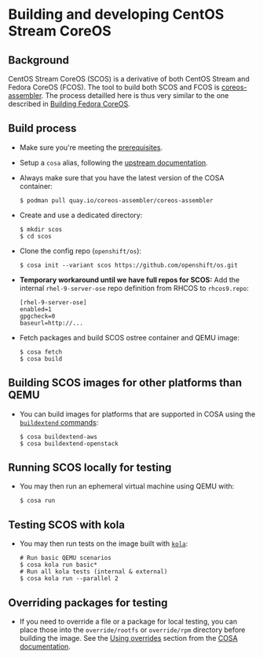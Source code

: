 # Building and developing CentOS Stream CoreOS

## Background

CentOS Stream CoreOS (SCOS) is a derivative of both CentOS Stream and Fedora
CoreOS (FCOS). The tool to build both SCOS and FCOS is [coreos-assembler]. The
process detailled here is thus very similar to the one described in [Building
Fedora CoreOS].

## Build process

- Make sure you're meeting the [prerequisites].

- Setup a `cosa` alias, following the [upstream documentation][cosa-alias].

- Always make sure that you have the latest version of the COSA container:
  ```
  $ podman pull quay.io/coreos-assembler/coreos-assembler
  ```

- Create and use a dedicated directory:
  ```
  $ mkdir scos
  $ cd scos
  ```

- Clone the config repo (`openshift/os`):
  ```
  $ cosa init --variant scos https://github.com/openshift/os.git
  ```

- **Temporary workaround until we have full repos for SCOS:** Add the internal
  `rhel-9-server-ose` repo definition from RHCOS to `rhcos9.repo`:
  ```
  [rhel-9-server-ose]
  enabled=1
  gpgcheck=0
  baseurl=http://...
  ```

- Fetch packages and build SCOS ostree container and QEMU image:
  ```
  $ cosa fetch
  $ cosa build
  ```

## Building SCOS images for other platforms than QEMU

- You can build images for platforms that are supported in COSA using the
  [`buildextend` commands][buildextend]:
  ```
  $ cosa buildextend-aws
  $ cosa buildextend-openstack
  ```

## Running SCOS locally for testing

- You may then run an ephemeral virtual machine using QEMU with:
  ```
  $ cosa run
  ```

## Testing SCOS with kola

- You may then run tests on the image built with [`kola`][kola]:
  ```
  # Run basic QEMU scenarios
  $ cosa kola run basic*
  # Run all kola tests (internal & external)
  $ cosa kola run --parallel 2
  ```

## Overriding packages for testing

- If you need to override a file or a package for local testing, you can place
  those into the `override/rootfs` or `override/rpm` directory before building
  the image. See the [Using overrides] section from the [COSA
  documentation][coreos-assembler].

[coreos-assembler]: https://github.com/coreos/coreos-assembler/
[Building Fedora CoreOS]: https://coreos.github.io/coreos-assembler/building-fcos/
[prerequisites]: https://coreos.github.io/coreos-assembler/building-fcos/#getting-started---prerequisites
[cosa-alias]: https://coreos.github.io/coreos-assembler/building-fcos/#define-a-bash-alias-to-run-cosa
[buildextend]: https://coreos.github.io/coreos-assembler/cosa/#buildextend-commands
[kola]: https://coreos.github.io/coreos-assembler/kola/
[Using overrides]: https://coreos.github.io/coreos-assembler/working/#using-overrides
